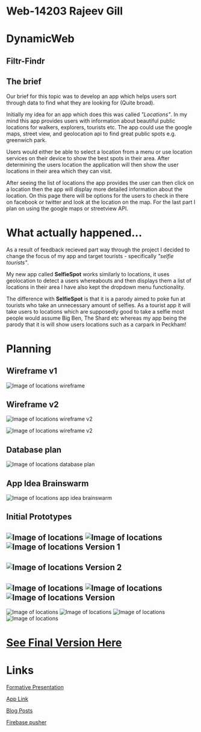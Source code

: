 Web-14203 Rajeev Gill
===
DynamicWeb
===
Filtr-Findr
-
The brief
-
Our brief for this topic was to develop an app which helps users sort through data to find what they are looking for (Quite broad).

Initially my idea for an app which does this was called *"Locations"*. In my mind this app provides users with information about beautiful public locations for walkers, explorers, tourists etc. The app could use the google maps, street view, and geolocation api to find great public spots e.g. greenwich park. 

Users would either be able to select a location from a menu or use location services on their device to show the best spots in their area. After determining the users location the application will then show the user locations in their area which they can visit. 

After seeing the list of locations the app provides the user can then click on a location then the app will display more detailed information about the location. On this page there will be options for the users to check in there on facebook or twitter and look at the location on the map. For the last part I plan on using the google maps or streetview API. 

What actually happened...
=
As a result of feedback recieved part way through the project I decided to change the focus of my app and target tourists - specifically *"selfie tourists"*. 

My new app called **SelfieSpot** works similarly to locations, it uses geolocation to detect a users whereabouts and then displays them a list of locations in their area I have also kept the dropdown menu functionality. 

The difference with **SelfieSpot** is that it is a parody aimed to poke fun at tourists who take an unnecessary amount of selfies. As a tourist app it will take users to locations which are supposedly good to take a selfie most people would assume Big Ben, The Shard etc whereas my app being the parody that it is will show users locations such as a carpark in Peckham!

Planning
=
Wireframe v1
------------

![Image of locations wireframe](https://raw.githubusercontent.com/RajeevG96/DynamicWeb-Filtr-Findr/master/Wireframe.jpg "Wireframe")

Wireframe v2
------------

![Image of locations wireframe v2](https://raw.githubusercontent.com/RajeevG96/DynamicWeb-Filtr-Findr/master/wireframe1.jpg "Wireframe")

![Image of locations wireframe v2](https://raw.githubusercontent.com/RajeevG96/DynamicWeb-Filtr-Findr/master/wireframe22.jpg "Wireframe")



Database plan
------------

![Image of locations database plan](https://raw.githubusercontent.com/RajeevG96/DynamicWeb-Filtr-Findr/master/databases.jpg "Database")

App Idea Brainswarm
------------

![Image of locations app idea brainswarm](https://raw.githubusercontent.com/RajeevG96/DynamicWeb-Filtr-Findr/master/planning.jpg "Brainswarm")

Initial Prototypes
---

![Image of locations](2.png "1st Draft")
![Image of locations](2.2.png "1st Draft")
![Image of locations](2.3.png "1st Draft")
Version 1
---
![Image of locations](v1.png "2nd Draft")
Version 2
---
![Image of locations](v2.png "3rd Draft")
![Image of locations](v2.2.png "3rd Draft")
![Image of locations](v2.3.png "3rd Draft")
Version
---
![Image of locations](v3.png "4th Draft")
![Image of locations](v3.2.png "4th Draft")
![Image of locations](v3.3.png "4th Draft")
![Image of locations](v3.4.png "4th Draft")


[See Final Version Here](https://rajeevg96.github.io/filtr-findr-app/ "Title")
=

Links
===
[Formative Presentation](https://docs.google.com/presentation/d/1LuSUYUNCwYRjNuLQA189I7l13X8lmqNi725C_uLdwS8/edit?usp=sharing "Title")

[App Link](https://rajeevg96.github.io/filtr-findr-app/ "Title")

[Blog Posts](http://rajeevxgill.co.nf/category/the-dynamic-web/ "Title")

[Firebase pusher](https://thimbleprojects.org/rajeevg96/127104)



